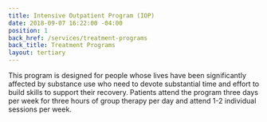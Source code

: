 ```yaml
---
title: Intensive Outpatient Program (IOP)
date: 2018-09-07 16:22:00 -04:00
position: 1
back_href: /services/treatment-programs
back_title: Treatment Programs
layout: tertiary
---
```


This program is designed for people whose lives have been significantly affected by substance use who need to devote substantial time and effort to build skills to support their recovery.  Patients attend the program three days per week for three hours of group therapy per day and attend 1-2 individual sessions per week.
